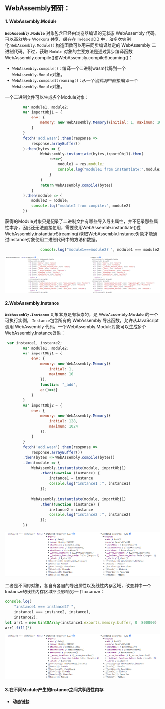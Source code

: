 ## WebAssembly预研：

#### 1. WebAssembly.Module

**`WebAssembly.Module`** 对象包含已经由浏览器编译的无状态 WebAssembly 代码,可以高效地与 Workers 共享、缓存在 IndexedDB 中，和多次实例化.`WebAssembly.Module()` 构造函数可以用来同步编译给定的 WebAssembly 二进制代码。不过，获取 `Module` 对象的主要方法是通过异步编译函数WebAssembly.compile()和WebAssembly.compileStreaming()：

- `WebAssembly.compile()` : 编译一个二进制wasm代码到一个`WebAssembly.Module`对象。
- `WebAssembly.compileStreaming()` : 从一个流式源中直接编译一个`WebAssembly.Module`对象。

一个二进制文件可以生成多个Module对象：

```js
        var module1, module2;
        var importObj1 = {
            env: {
                memory: new WebAssembly.Memory({initial: 1, maximum: 10}),
            }
        }
        fetch('add.wasm').then(response =>
            response.arrayBuffer()
        ).then(bytes => {
                WebAssembly.instantiate(bytes,importObj1).then(
                    res=>{
                        module1 = res.module;
                        console.log("module1 from instantiate:",module1);
                    }
                )
                return WebAssembly.compile(bytes)
            }
        ).then(module => {
            module2 = module;
            console.log("module2 from compile:", module2)
        });
```

获得的Module对象只是记录了二进制文件有哪些导入导出属性，并不记录那些属性本身，因此还无法直接使用，需要使用WebAssembly.instantiate()或WebAssembly.instantiateStreaming()获取WebAssembly.Instance对象才能通过Instance对象使用二进制代码中的方法和数据。

```js
                console.log("module1===module2? ", module1 === module2, module1, module2)
```

![Snipaste_2022-01-05_11-35-56](Snipaste_2022-01-05_11-35-56.png)

#### 2.WebAssembly.Instance

 **`WebAssembly.Instance`** 对象本身是有状态的，是 WebAssembly.Module 的一个可执行实例。 `Instance`包含所有的 WebAssembly 导出函数，允许从JavaScript 调用 WebAssembly 代码。一个WebAssembly.Module对象可以生成多个WebAssembly.Instance对象：

```js
 var instance1, instance2;
        var module1, module2;
        var importObj1 = {
            env: {
                memory: new WebAssembly.Memory({
                    initial: 1,
                    maximum: 10
                }),
                function: "_add",
                a:()=>{}
            }
        }
        var importObj2 = {
            env: {
                memory: new WebAssembly.Memory({
                    initial: 128,
                    maximum: 1024
                }),
            }
        }
        fetch('add.wasm').then(response =>
            response.arrayBuffer())
        .then(bytes => WebAssembly.compile(bytes))
        .then(module => {
            WebAssembly.instantiate(module, importObj1)
                .then(function (instance) {
                    instance1 = instance
                    console.log("instance1 :", instance1)
                });

            WebAssembly.instantiate(module, importObj1)
                .then(function (instance) {
                    instance2 = instance
                    console.log("instance2 :", instance2)
                });
        });

```

![Snipaste_2022-01-05_11-17-50](.\Snipaste_2022-01-05_11-17-50.png)

二者是不同的对象，各自有各自的导出属性以及线性内存区域，改变其中一个Instance的线性内存区域不会影响另一个Instance：

```js
console.log(
	"instance1 === instance2? ",
	instance1 === instance2, instance1,
	instance2);
let arr1 = new Uint8Array(instance1.exports.memory.buffer, 0, 800000)
arr1.fill(2)
```

![Snipaste_2022-01-05_11-17-50](Snipaste_2022-01-05_11-17-50.png)

#### 3.在不同Module产生的Instance之间共享线性内存

- **动态链接**

